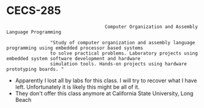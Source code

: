 # CECS-285
                                        Computer Organization and Assembly Language Programming

                    "Study of computer organization and assembly language programming using embedded processor based systems
                    to solve practical problems. Laboratory projects using embedded system software development and hardware
                    simulation tools. Hands-on projects using hardware prototyping boards. "


- Apparently I lost all by labs for this class. I will try to recover what I have left. Unfortunately it is likely this might be all of it.
- They don't offer this class anymore at California State University, Long Beach
